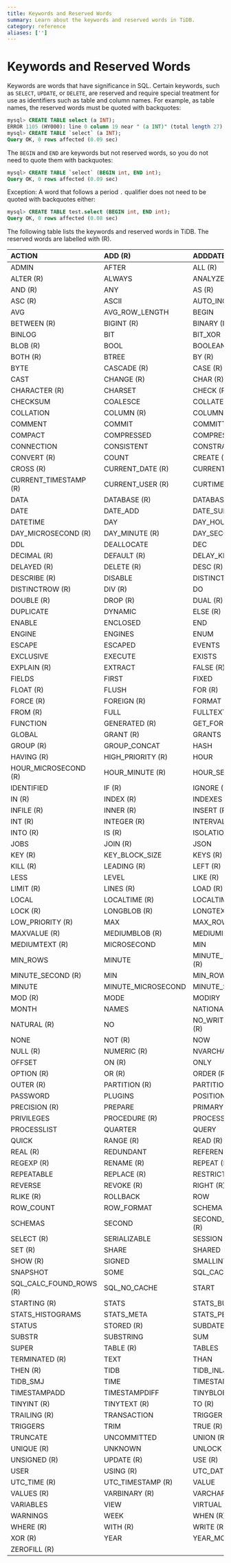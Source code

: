 ```yaml
---
title: Keywords and Reserved Words
summary: Learn about the keywords and reserved words in TiDB.
category: reference
aliases: ['']
---
```


# Keywords and Reserved Words

Keywords are words that have significance in SQL. Certain keywords, such as `SELECT`, `UPDATE`, or `DELETE`, are reserved and require special treatment for use as identifiers such as table and column names. For example, as table names, the reserved words must be quoted with backquotes:

```sql
mysql> CREATE TABLE select (a INT);
ERROR 1105 (HY000): line 0 column 19 near " (a INT)" (total length 27)
mysql> CREATE TABLE `select` (a INT);
Query OK, 0 rows affected (0.09 sec)
```

The `BEGIN` and `END` are keywords but not reserved words, so you do not need to quote them with backquotes:

```sql
mysql> CREATE TABLE `select` (BEGIN int, END int);
Query OK, 0 rows affected (0.09 sec)
```

Exception: A word that follows a period `.` qualifier does not need to be quoted with backquotes either:

```sql
mysql> CREATE TABLE test.select (BEGIN int, END int);
Query OK, 0 rows affected (0.08 sec)
```

The following table lists the keywords and reserved words in TiDB. The reserved words are labelled with (R).

| ACTION                  | ADD (R)            | ADDDATE                |
|:------------------------|:-------------------|:-----------------------|
| ADMIN                   | AFTER              | ALL (R)                |
| ALTER (R)               | ALWAYS             | ANALYZE(R)             |
| AND (R)                 | ANY                | AS (R)                 |
| ASC (R)                 | ASCII              | AUTO_INCREMENT         |
| AVG                     | AVG_ROW_LENGTH     | BEGIN                  |
| BETWEEN (R)             | BIGINT (R)         | BINARY (R)             |
| BINLOG                  | BIT                | BIT_XOR                |
| BLOB (R)                | BOOL               | BOOLEAN                |
| BOTH (R)                | BTREE              | BY (R)                 |
| BYTE                    | CASCADE (R)        | CASE (R)               |
| CAST                    | CHANGE (R)         | CHAR (R)               |
| CHARACTER (R)           | CHARSET            | CHECK (R)              |
| CHECKSUM                | COALESCE           | COLLATE (R)            |
| COLLATION               | COLUMN (R)         | COLUMNS                |
| COMMENT                 | COMMIT             | COMMITTED              |
| COMPACT                 | COMPRESSED         | COMPRESSION            |
| CONNECTION              | CONSISTENT         | CONSTRAINT (R)         |
| CONVERT (R)             | COUNT              | CREATE (R)             |
| CROSS (R)               | CURRENT_DATE (R)   | CURRENT_TIME (R)       |
| CURRENT_TIMESTAMP (R)   | CURRENT_USER (R)   | CURTIME                |
| DATA                    | DATABASE (R)       | DATABASES (R)          |
| DATE                    | DATE_ADD           | DATE_SUB               |
| DATETIME                | DAY                | DAY_HOUR (R)           |
| DAY_MICROSECOND (R)     | DAY_MINUTE (R)     | DAY_SECOND (R)         |
| DDL                     | DEALLOCATE         | DEC                    |
| DECIMAL (R)             | DEFAULT (R)        | DELAY_KEY_WRITE        |
| DELAYED (R)             | DELETE (R)         | DESC (R)               |
| DESCRIBE (R)            | DISABLE            | DISTINCT (R)           |
| DISTINCTROW (R)         | DIV (R)            | DO                     |
| DOUBLE (R)              | DROP (R)           | DUAL (R)               |
| DUPLICATE               | DYNAMIC            | ELSE (R)               |
| ENABLE                  | ENCLOSED           | END                    |
| ENGINE                  | ENGINES            | ENUM                   |
| ESCAPE                  | ESCAPED            | EVENTS                 |
| EXCLUSIVE               | EXECUTE            | EXISTS                 |
| EXPLAIN (R)             | EXTRACT            | FALSE (R)              |
| FIELDS                  | FIRST              | FIXED                  |
| FLOAT (R)               | FLUSH              | FOR (R)                |
| FORCE (R)               | FOREIGN (R)        | FORMAT                 |
| FROM (R)                | FULL               | FULLTEXT (R)           |
| FUNCTION                | GENERATED (R)      | GET_FORMAT             |
| GLOBAL                  | GRANT (R)          | GRANTS                 |
| GROUP (R)               | GROUP_CONCAT       | HASH                   |
| HAVING (R)              | HIGH_PRIORITY (R)  | HOUR                   |
| HOUR_MICROSECOND (R)    | HOUR_MINUTE (R)    | HOUR_SECOND (R)        |
| IDENTIFIED              | IF (R)             | IGNORE (R)             |
| IN (R)                  | INDEX (R)          | INDEXES                |
| INFILE (R)              | INNER (R)          | INSERT (R)             |
| INT (R)                 | INTEGER (R)        | INTERVAL (R)           |
| INTO (R)                | IS (R)             | ISOLATION              |
| JOBS                    | JOIN (R)           | JSON                   |
| KEY (R)                 | KEY_BLOCK_SIZE     | KEYS (R)               |
| KILL (R)                | LEADING (R)        | LEFT (R)               |
| LESS                    | LEVEL              | LIKE (R)               |
| LIMIT (R)               | LINES (R)          | LOAD (R)               |
| LOCAL                   | LOCALTIME (R)      | LOCALTIMESTAMP (R)     |
| LOCK (R)                | LONGBLOB (R)       | LONGTEXT (R)           |
| LOW_PRIORITY (R)        | MAX                | MAX_ROWS               |
| MAXVALUE (R)            | MEDIUMBLOB (R)     | MEDIUMINT (R)          |
| MEDIUMTEXT (R)          | MICROSECOND        | MIN                    |
| MIN_ROWS                | MINUTE             | MINUTE_MICROSECOND (R) |
| MINUTE_SECOND (R)       | MIN                | MIN_ROWS               |
| MINUTE                  | MINUTE_MICROSECOND | MINUTE_SECOND          |
| MOD (R)                 | MODE               | MODIRY                 |
| MONTH                   | NAMES              | NATIONAL               |
| NATURAL (R)             | NO                 | NO_WRITE_TO_BINLOG (R) |
| NONE                    | NOT (R)            | NOW                    |
| NULL (R)                | NUMERIC (R)        | NVARCHAR (R)           |
| OFFSET                  | ON (R)             | ONLY                   |
| OPTION (R)              | OR (R)             | ORDER (R)              |
| OUTER (R)               | PARTITION (R)      | PARTITIONS             |
| PASSWORD                | PLUGINS            | POSITION               |
| PRECISION (R)           | PREPARE            | PRIMARY (R)            |
| PRIVILEGES              | PROCEDURE (R)      | PROCESS                |
| PROCESSLIST             | QUARTER            | QUERY                  |
| QUICK                   | RANGE (R)          | READ (R)               |
| REAL (R)                | REDUNDANT          | REFERENCES (R)         |
| REGEXP (R)              | RENAME (R)         | REPEAT (R)             |
| REPEATABLE              | REPLACE (R)        | RESTRICT (R)           |
| REVERSE                 | REVOKE (R)         | RIGHT (R)              |
| RLIKE (R)               | ROLLBACK           | ROW                    |
| ROW_COUNT               | ROW_FORMAT         | SCHEMA                 |
| SCHEMAS                 | SECOND             | SECOND_MICROSECOND (R) |
| SELECT (R)              | SERIALIZABLE       | SESSION                |
| SET (R)                 | SHARE              | SHARED                 |
| SHOW (R)                | SIGNED             | SMALLINT (R)           |
| SNAPSHOT                | SOME               | SQL_CACHE              |
| SQL_CALC_FOUND_ROWS (R) | SQL_NO_CACHE       | START                  |
| STARTING (R)            | STATS              | STATS_BUCKETS          |
| STATS_HISTOGRAMS        | STATS_META         | STATS_PERSISTENT       |
| STATUS                  | STORED (R)         | SUBDATE                |
| SUBSTR                  | SUBSTRING          | SUM                    |
| SUPER                   | TABLE (R)          | TABLES                 |
| TERMINATED (R)          | TEXT               | THAN                   |
| THEN (R)                | TIDB               | TIDB_INLJ              |
| TIDB_SMJ                | TIME               | TIMESTAMP              |
| TIMESTAMPADD            | TIMESTAMPDIFF      | TINYBLOB (R)           |
| TINYINT (R)             | TINYTEXT (R)       | TO (R)                 |
| TRAILING (R)            | TRANSACTION        | TRIGGER (R)            |
| TRIGGERS                | TRIM               | TRUE (R)               |
| TRUNCATE                | UNCOMMITTED        | UNION (R)              |
| UNIQUE (R)              | UNKNOWN            | UNLOCK (R)             |
| UNSIGNED (R)            | UPDATE (R)         | USE (R)                |
| USER                    | USING (R)          | UTC_DATE (R)           |
| UTC_TIME (R)            | UTC_TIMESTAMP (R)  | VALUE                  |
| VALUES (R)              | VARBINARY (R)      | VARCHAR (R)            |
| VARIABLES               | VIEW               | VIRTUAL (R)            |
| WARNINGS                | WEEK               | WHEN (R)               |
| WHERE (R)               | WITH (R)           | WRITE (R)              |
| XOR (R)                 | YEAR               | YEAR_MONTH (R) |       |
| ZEROFILL (R)            |                    |                        |
